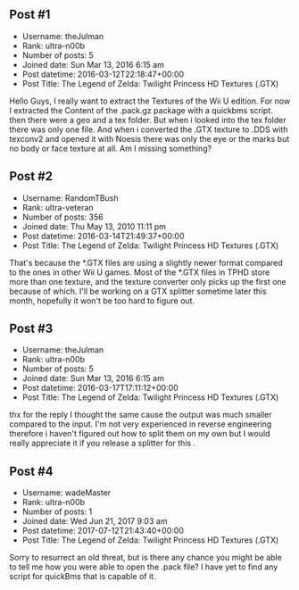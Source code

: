 ## Post #1
- Username: theJulman
- Rank: ultra-n00b
- Number of posts: 5
- Joined date: Sun Mar 13, 2016 6:15 am
- Post datetime: 2016-03-12T22:18:47+00:00
- Post Title: The Legend of Zelda: Twilight Princess HD Textures (.GTX)

Hello Guys,
I really want to extract the Textures of the Wii U edition.
For now I extracted the Content of the .pack.gz package with a quickbms script.
then there were a geo and a tex folder.
But when i looked into the tex folder there was only one file.
And when i converted the .GTX texture to .DDS with texconv2 and opened it with Noesis
there was only the eye or the marks but no body or face texture at all.
Am I missing something?
## Post #2
- Username: RandomTBush
- Rank: ultra-veteran
- Number of posts: 356
- Joined date: Thu May 13, 2010 11:11 pm
- Post datetime: 2016-03-14T21:49:37+00:00
- Post Title: The Legend of Zelda: Twilight Princess HD Textures (.GTX)

That's because the *.GTX files are using a slightly newer format compared to the ones in other Wii U games. Most of the *.GTX files in TPHD store more than one texture, and the texture converter only picks up the first one because of which. I'll be working on a GTX splitter sometime later this month, hopefully it won't be too hard to figure out.
## Post #3
- Username: theJulman
- Rank: ultra-n00b
- Number of posts: 5
- Joined date: Sun Mar 13, 2016 6:15 am
- Post datetime: 2016-03-17T17:11:12+00:00
- Post Title: The Legend of Zelda: Twilight Princess HD Textures (.GTX)

thx for the reply
I thought the same cause the output was much smaller compared to the input.
I'm not very experienced in reverse engineering therefore i haven't figured out how to
split them on my own
but I would really appreciate it if you release a splitter for this  .
## Post #4
- Username: wadeMaster
- Rank: ultra-n00b
- Number of posts: 1
- Joined date: Wed Jun 21, 2017 9:03 am
- Post datetime: 2017-07-12T21:43:40+00:00
- Post Title: The Legend of Zelda: Twilight Princess HD Textures (.GTX)

Sorry to resurrect an old threat, but is there any chance you might be able to tell me how you were able to open the .pack file? I have yet to find any script for quickBms that is capable of it.
